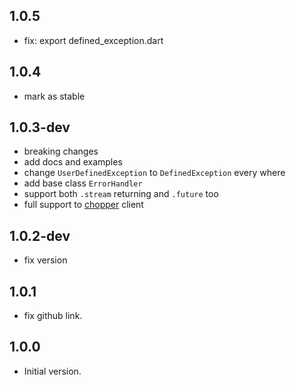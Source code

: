## 1.0.5

- fix: export defined_exception.dart

## 1.0.4

- mark as stable

## 1.0.3-dev

- breaking changes
- add docs and examples
- change ```UserDefinedException``` to ```DefinedException``` every where 
- add base class ```ErrorHandler```
- support both ```.stream``` returning and ```.future``` too
- full support to [chopper](https://pub.dev/packages/chopper) client

## 1.0.2-dev

- fix version

## 1.0.1

- fix github link.

## 1.0.0

- Initial version.
